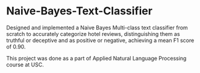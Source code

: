 # Naive-Bayes-Text-Classifier

Designed and implemented a Naive Bayes Multi-class text classifier from scratch to accurately categorize hotel reviews, distinguishing them as truthful or deceptive and as positive or negative, achieving a mean F1 score of 0.90.

This project was done as a part of Applied Natural Language Processing course at USC.
